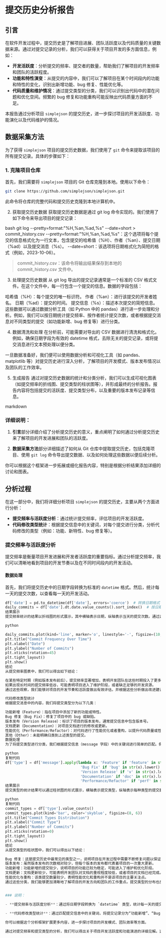# 提交历史分析报告

## 引言

在软件开发过程中，提交历史是了解项目进展、团队活跃度以及代码质量的关键数据来源。通过对提交记录的分析，我们可以获得关于项目开发的多方面信息，例如：

- **开发活跃度**：分析提交的频率、提交者的数量，帮助我们了解项目的开发频率和团队的活跃程度。
- **功能和特性演变**：从提交的内容中，我们可以了解项目在某个时间段内的功能和特性的变化，识别出新增功能、bug 修复、性能优化等。
- **代码质量和维护情况**：通过提交类型的分类，我们可以识别出代码中的潜在问题和优化空间。频繁的 bug 修复和功能重构可能反映出代码质量方面的不足。

本报告通过分析项目 `simplejson` 的提交历史，进一步探讨项目的开发活跃度、功能演化以及代码维护的情况。

## 数据采集方法

为了获得 `simplejson` 项目的提交历史数据，我们使用了 `git` 命令来提取该项目的所有提交记录。具体的步骤如下：

### 1. 克隆项目仓库

首先，我们需要将 `simplejson` 项目的 Git 仓库克隆到本地。使用以下命令：

```bash
git clone https://github.com/simplejson/simplejson.git
```

此命令将仓库的完整代码和提交历史克隆到本地计算机中。

2. 获取提交历史数据
获取提交历史数据是通过 git log 命令实现的。我们使用了如下命令来导出项目的提交记录：

bash
git log --pretty=format:"%H,%an,%ad,%s" --date=short > commit_history.csv
--pretty=format:"%H,%an,%ad,%s"：这个选项将每个提交的信息格式化为一行文本，包含提交的哈希值（%H）、作者（%an）、提交日期（%ad）以及提交消息（%s）。
--date=short：该选项将日期格式化为简短的格式（例如，2023-10-06）。
> commit_history.csv：该命令将输出结果保存到本地的 commit_history.csv 文件中。
3. 处理提交历史数据
从 git log 导出的提交记录通常是一个标准的 CSV 格式文件。在这个文件中，每一行包含一个提交的信息。数据的字段包括：

哈希值（%H）：每个提交的唯一标识符。
作者（%an）：进行该提交的开发者姓名。
日期（%ad）：提交的时间。
提交信息（%s）：描述本次提交的简短信息。
这些数据可以通过数据分析工具（如 Python 中的 pandas）进行进一步处理和分析。例如，我们可以按日期统计提交频率、按作者统计提交次数，或者根据提交消息对不同类型的提交（如功能新增、bug 修复等）进行分类。

4. 数据清洗和处理
在分析前，可能需要对导出的 CSV 数据进行清洗和格式化。例如，确保日期字段为有效的 datetime 格式，去除无关的提交记录，或将提交消息进行文本预处理以便分类。

一旦数据准备好，我们便可以使用数据分析和可视化工具（如 pandas、matplotlib 等）对提交历史进行深入分析，了解项目的开发模式、版本发布情况以及团队的工作效率。

5. 生成报告
通过对提交历史数据的统计和分类分析，我们可以生成可视化图表（如提交频率的折线图、提交类型的柱状图等），并形成最终的分析报告。报告内容将包括提交的活跃度、提交类型分布，以及重要的版本发布记录等信息。

markdown



### 详细说明：

1. **引言**部分详细介绍了分析提交历史的意义，重点阐明了如何通过分析提交历史来了解项目的开发进展和团队的活跃度。
   
2. **数据采集方法**部分详细描述了如何从 Git 仓库中提取提交历史，包括克隆项目、使用 `git log` 命令导出提交数据、以及如何处理这些数据以便后续分析。

你可以根据这个框架进一步拓展或细化报告内容，特别是根据分析结果添加详细的讨论和图表。

## 分析过程

在这一部分中，我们将详细分析项目 `simplejson` 的提交历史，主要从两个方面进行分析：

- **提交频率与活跃度分析**：通过统计提交频率，评估项目的开发活跃度。
- **代码修改类型统计**：根据提交信息中的关键词，对每个提交进行分类，分析代码修改的类型（例如：功能、新特性、bug 修复等）。

### 提交频率与活跃度分析

提交频率是衡量项目开发进展和开发者活跃度的重要指标。通过分析提交频率，我们可以清晰地看到项目的开发节奏以及在不同时间段内的开发活动。

#### 数据处理

首先，我们将提交历史中的日期字段转换为标准的 `datetime` 格式。然后，统计每一天的提交次数，以查看每一天的开发活动。

```python
df['date'] = pd.to_datetime(df['date'], errors='coerce')  # 转换日期格式
daily_commits = df['date'].dt.date.value_counts().sort_index()  # 按日期统计提交次数
结果展示
提交频率统计的结果以折线图的形式展示，其中横轴表示日期，纵轴表示当天的提交次数。通过这个图表，我们可以识别出项目开发的高峰期和低谷期，进一步了解项目的活跃度。

python

daily_commits.plot(kind='line', marker='o', linestyle='-', figsize=(10, 6))
plt.title("Commit Frequency Over Time")
plt.xlabel("Date")
plt.ylabel("Number of Commits")
plt.xticks(rotation=45)
plt.tight_layout()
plt.show()
结论
从提交频率图表中，我们可以得出如下结论：

在某些特定时期（例如版本发布前后），提交频率显著增加，表明开发团队在这些时期投入了更多的工作。
如果出现长时间的提交频率低谷，可能表明项目进入了维护阶段，或者缺乏足够的开发资源。
通过这些观察，我们能够对项目的开发节奏和活跃度做出有效评估，并根据这些分析做出改进建议。

代码修改类型统计
根据提交消息中的内容，我们将提交类型分为以下几类：

功能新增（Feature）：指在项目中添加了新的功能或特性。
Bug 修复（Bug Fix）：修复了项目中的 bug 或缺陷。
版本发布（Version Release）：标识了项目的版本发布，通常提交信息中包含版本号。
文档更新（Documentation）：对项目文档进行的修改或更新。
性能优化（Performance/Refactor）：对代码进行了性能优化或者重构，以提升代码质量或性能。
其他（Other）：未能明确归类到上述类型的提交。
数据处理
为了将提交类型进行分类，我们根据提交信息（message 字段）中的关键词进行简单的匹配。例如，如果提交信息中包含 feature 字样，我们将其归类为“功能新增”；如果包含 bug 字样，则归类为“Bug 修复”。

python
复制代码
df['type'] = df['message'].apply(lambda x: 'Feature' if 'feature' in str(x).lower() else (
                                  'Bug Fix' if 'bug' in str(x).lower() else (
                                  'Version Release' if 'v' in str(x).lower() else (
                                  'Documentation' if 'doc' in str(x).lower() else (
                                  'Performance/Refactor' if 'perf' in str(x).lower() else 'Other')))))
结果展示
提交类型的统计结果可以通过柱状图的形式展示，横轴表示提交类型，纵轴表示每种类型的提交数量。

python
复制代码
commit_types = df['type'].value_counts()
commit_types.plot(kind='bar', color='skyblue', figsize=(8, 6))
plt.title("Commit Types Distribution")
plt.xlabel("Commit Type")
plt.ylabel("Number of Commits")
plt.xticks(rotation=0)
plt.tight_layout()
plt.show()
结论
从提交类型的柱状图中，我们可以得出以下结论：

Bug 修复：这是提交历史中最常见的类型之一，说明项目在开发过程中需要不断修复问题以保证项目的稳定性。
版本发布：虽然版本发布的次数相对较少，但每个版本的发布都代表着项目的一次重大更新。
功能新增：功能新增的提交较少，说明项目的功能已较为稳定，可能进入了维护和优化阶段。
文档更新：文档更新较少，可能表明开发团队对文档的重视程度较低，或者项目的文档已经完成。
性能优化与重构：该类提交数量较少，表明性能优化和重构并不是该项目的主要关注点。
通过这些分类，我们能够更加清晰地了解项目的开发方向和团队的工作重点。提交类型的分布也反映了项目开发的优先级，开发团队可能更侧重于修复bug和发布新版本，而在功能新增和优化方面相对较少。


### 说明：

- **提交频率与活跃度分析**：通过将日期字段转换为 `datetime` 类型，统计每一天的提交次数，并绘制了提交频率的折线图。图表展示了项目在不同时间段的活跃度。
  
- **代码修改类型统计**：通过匹配提交信息中的关键词，将提交记录分为“功能新增”、“Bug 修复”、“版本发布”等类型，并用柱状图展示每种类型的提交次数。

你可以根据这个分析框架扩展更多内容，进一步探讨项目的开发模式、团队效率等方面。

通过对提交频率和提交类型的分析，我们可以得出关于项目开发活跃度和功能演进的详细见解。这些数据可以帮助团队评估项目的健康状态，并在必要时做出相应的调整。
